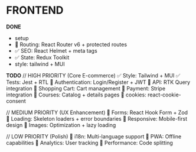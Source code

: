# FRONTEND
**DONE**
* setup
* 🔄 Routing: React Router v6 + protected routes
* ✅ SEO: React Helmet + meta tags
* ✅ State: Redux Toolkit
* style: tailwind + MUI

**TODO**
// HIGH PRIORITY (Core E-commerce)
✅ Style: Tailwind + MUI
✅ Tests: Jest + RTL
🔄 Authentication: Login/Register + JWT
🔄 API: RTK Query integration
🔄 Shopping Cart: Cart management
🔄 Payment: Stripe integration
🔄 Courses: Catalog + details pages
🔄 cookies: react-cookie-consent

// MEDIUM PRIORITY (UX Enhancement)
🔄 Forms: React Hook Form + Zod
🔄 Loading: Skeleton loaders + error boundaries
🔄 Responsive: Mobile-first design
🔄 Images: Optimization + lazy loading

// LOW PRIORITY (Polish)
🔄 i18n: Multi-language support
🔄 PWA: Offline capabilities
🔄 Analytics: User tracking
🔄 Performance: Code splitting
